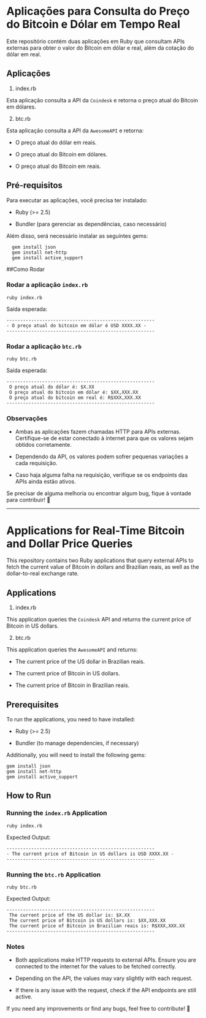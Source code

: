 # Aplicações para Consulta do Preço do Bitcoin e Dólar em Tempo Real

Este repositório contém duas aplicações em Ruby que consultam APIs externas para obter o valor do Bitcoin em dólar e real, além da cotação do dólar em real.

## Aplicações

1. index.rb

Esta aplicação consulta a API da `Coindesk` e retorna o preço atual do Bitcoin em dólares.

2. btc.rb

Esta aplicação consulta a API da `AwesomeAPI` e retorna:

* O preço atual do dólar em reais.

* O preço atual do Bitcoin em dólares.

* O preço atual do Bitcoin em reais.

## Pré-requisitos

Para executar as aplicações, você precisa ter instalado:

* Ruby (>= 2.5)

* Bundler (para gerenciar as dependências, caso necessário)

Além disso, será necessário instalar as seguintes gems:
```
  gem install json
  gem install net-http
  gem install active_support
```
##Como Rodar

### Rodar a aplicação `index.rb`
```
ruby index.rb
```
Saída esperada:
```
------------------------------------------------------
- O preço atual do bitcoin em dólar é USD XXXX.XX -
------------------------------------------------------
```
### Rodar a aplicação `btc.rb`
```
ruby btc.rb
```
Saída esperada:
```
------------------------------------------------------
 O preço atual do dólar é: $X.XX
 O preço atual do bitcoin em dólar é: $XX,XXX.XX
 O preço atual do bitcoin em real é: R$XXX,XXX.XX
------------------------------------------------------
```
### Observações

* Ambas as aplicações fazem chamadas HTTP para APIs externas. Certifique-se de estar conectado à internet para que os valores sejam obtidos corretamente.

* Dependendo da API, os valores podem sofrer pequenas variações a cada requisição.

* Caso haja alguma falha na requisição, verifique se os endpoints das APIs ainda estão ativos.

Se precisar de alguma melhoria ou encontrar algum bug, fique à vontade para contribuir! 🚀


---------------------------------------------------------------------------------------------------------------------------------------------------------------------

# Applications for Real-Time Bitcoin and Dollar Price Queries

This repository contains two Ruby applications that query external APIs to fetch the current value of Bitcoin in dollars and Brazilian reais, as well as the dollar-to-real exchange rate.

## Applications

1. index.rb

This application queries the `Coindesk` API and returns the current price of Bitcoin in US dollars.

2. btc.rb

This application queries the `AwesomeAPI` and returns:

* The current price of the US dollar in Brazilian reais.

* The current price of Bitcoin in US dollars.

* The current price of Bitcoin in Brazilian reais.

## Prerequisites

To run the applications, you need to have installed:

* Ruby (>= 2.5)

* Bundler (to manage dependencies, if necessary)

Additionally, you will need to install the following gems:

```
gem install json
gem install net-http
gem install active_support
```

## How to Run
### Running the `index.rb` Application


```ruby index.rb```

Expected Output:

```
------------------------------------------------------
- The current price of Bitcoin in US dollars is USD XXXX.XX -
------------------------------------------------------
```
### Running the `btc.rb` Application

```
ruby btc.rb
```

Expected Output:

```
------------------------------------------------------
 The current price of the US dollar is: $X.XX
 The current price of Bitcoin in US dollars is: $XX,XXX.XX
 The current price of Bitcoin in Brazilian reais is: R$XXX,XXX.XX
------------------------------------------------------
```

### Notes

* Both applications make HTTP requests to external APIs. Ensure you are connected to the internet for the values to be fetched correctly.

* Depending on the API, the values may vary slightly with each request.

* If there is any issue with the request, check if the API endpoints are still active.

If you need any improvements or find any bugs, feel free to contribute! 🚀
